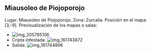 ## Miausoleo de Piojoporojo
Lugar: Miausoleo de Piojoporojo.
Zona: Zurcalia.
Posición en el mapa: [3,-9].
Previsualización de los mapas o salas:
- ![img_205785106](https://media.discordapp.net/attachments/1115311447145193482/1115347857428459550/205785106.jpg)
- Cripta infestada: ![img_161743872](https://media.discordapp.net/attachments/1115311447145193482/1115333001111412858/161743872.jpg)
- Salida: ![img_161744896](https://media.discordapp.net/attachments/1115311447145193482/1115333002701054075/161744896.jpg)